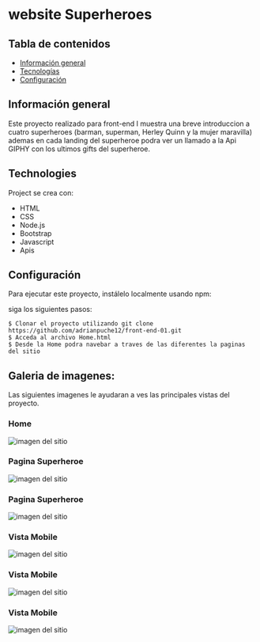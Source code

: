 # website Superheroes


## Tabla de contenidos 
* [Información general](#información-general) 
* [Tecnologías](#tecnologías) 
* [Configuración](#configuración) 

## Información general 

Este proyecto realizado para front-end I muestra una breve introduccion a cuatro superheroes (barman, superman, Herley Quinn y la mujer maravilla) ademas en cada landing del superheroe podra ver un llamado a la Api  GIPHY con los ultimos gifts del superheroe.
	
## Technologies 
Project se crea con: 

* HTML
* CSS
* Node.js
* Bootstrap
* Javascript
* Apis 
	
## Configuración 
Para ejecutar este proyecto, instálelo localmente usando npm: 


siga los siguientes pasos:

``` 
$ Clonar el proyecto utilizando git clone https://github.com/adrianpuche12/front-end-01.git
$ Acceda al archivo Home.html
$ Desde la Home podra navebar a traves de las diferentes la paginas del sitio

```

## Galeria de imagenes:

Las siguientes imagenes le ayudaran a ves las principales vistas del proyecto.

### Home
![imagen del sitio](https://github.com/adrianpuche12/front-end-01/blob/master/root/images-readme/home.png)


### Pagina Superheroe
![imagen del sitio](https://github.com/adrianpuche12/front-end-01/blob/master/root/images-readme/m-m.png)


### Pagina Superheroe
![imagen del sitio](https://github.com/adrianpuche12/front-end-01/blob/master/root/images-readme/superman.png)


### Vista Mobile
![imagen del sitio](https://github.com/adrianpuche12/front-end-01/blob/master/root/images-readme/mobile-1.png)


### Vista Mobile
![imagen del sitio](https://github.com/adrianpuche12/front-end-01/blob/master/root/images-readme/mobile-2.png)


### Vista Mobile
![imagen del sitio](https://github.com/adrianpuche12/front-end-01/blob/master/root/images-readme/mobile-3.png)


